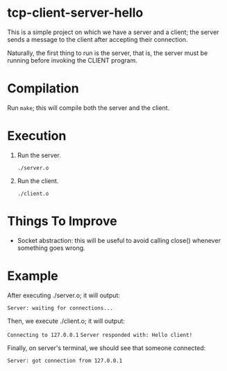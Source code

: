 # tcp-client-server-hello

This is a simple project on which we have a server and a client; the server sends a message to the client after accepting their connection.

Naturally, the first thing to run is the server, that is, the server must be running before invoking the CLIENT program.

# Compilation

Run `make`; this will compile both the server and the client.

# Execution

1. Run the server.

    `./server.o`

2. Run the client.

    `./client.o`

# Things To Improve

+ Socket abstraction: this will be useful to avoid calling close() whenever something goes wrong.

# Example

After executing ./server.o; it will output:

`Server: waiting for connections...`

Then, we execute ./client.o; it will output:

`Connecting to 127.0.0.1`
`Server responded with: Hello client!`

Finally, on server's terminal, we should see that someone connected:

`Server: got connection from 127.0.0.1`